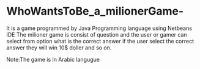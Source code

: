 # WhoWantsToBe_a_milionerGame-
It is a game programmed by Java Programming language using Netbeans IDE 
The milioner game is consist of question and the user or gamer can select from option what is the correct answer if the user select the correct answer they will win 10$ doller and so on. 

Note:The game is in Arabic langugue 
